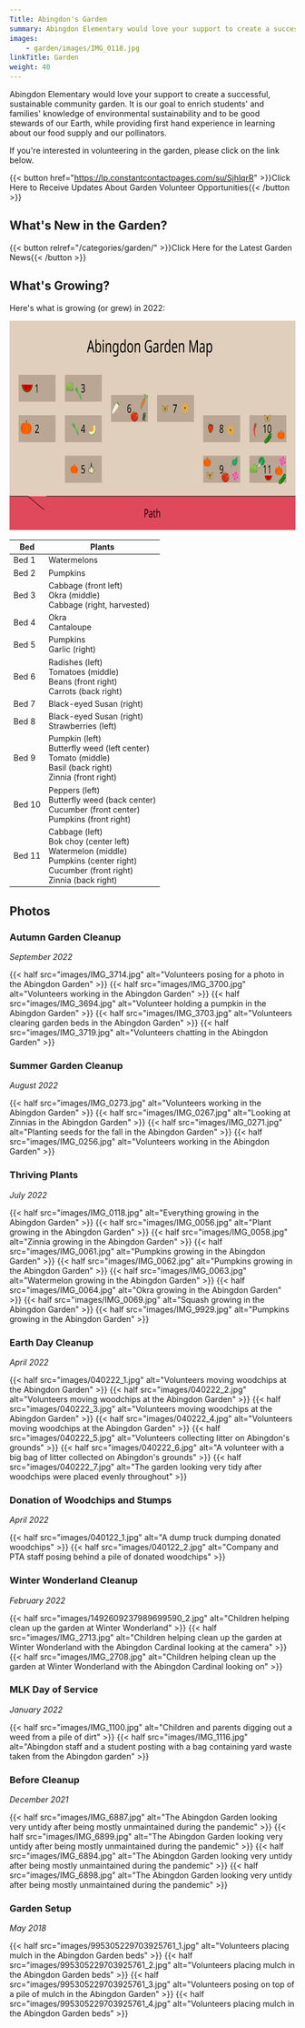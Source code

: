 ```yaml
---
Title: Abingdon's Garden
summary: Abingdon Elementary would love your support to create a successful, sustainable community garden.
images:
    - garden/images/IMG_0118.jpg
linkTitle: Garden
weight: 40
---
```


Abingdon Elementary would love your support to create a successful, sustainable community garden.  It is our goal to enrich students' and families' knowledge of environmental sustainability and to be good stewards of our Earth, while providing first hand experience in learning about our food supply and our pollinators.

If you're interested in volunteering in the garden, please click on the link below.

{{< button href="https://lp.constantcontactpages.com/su/SjhlqrR" >}}Click Here to Receive Updates About Garden Volunteer Opportunities{{< /button >}}

## What's New in the Garden?

{{< button relref="/categories/garden/" >}}Click Here for the Latest Garden News{{< /button >}}

## What's Growing?

Here's what is growing (or grew) in 2022:

<a href="images/garden-map.svg"><img src="images/garden-map.svg" width="736" height="368" alt="Garden Map"></a>

| Bed    | Plants |
| ------ | ------ |
| Bed 1  | Watermelons |
| Bed 2  | Pumpkins |
| Bed 3  | Cabbage (front left)<br>Okra (middle)<br>Cabbage (right, harvested) |
| Bed 4  | Okra<br>Cantaloupe |
| Bed 5  | Pumpkins<br>Garlic (right) |
| Bed 6  | Radishes (left)<br>Tomatoes (middle)<br>Beans (front right)<br>Carrots (back right) |
| Bed 7  | Black-eyed Susan (right) |
| Bed 8  | Black-eyed Susan (right)<br>Strawberries (left) |
| Bed 9  | Pumpkin (left)<br>Butterfly weed (left center)<br>Tomato (middle)<br>Basil (back right)<br>Zinnia (front right) |
| Bed 10 | Peppers (left)<br>Butterfly weed (back center)<br>Cucumber (front center)<br>Pumpkins (front right) |
| Bed 11 | Cabbage (left)<br>Bok choy (center left)<br>Watermelon (middle)<br>Pumpkins (center right)<br>Cucumber (front right)<br>Zinnia (back right) |

## Photos

### Autumn Garden Cleanup
*September 2022*

{{< half src="images/IMG_3714.jpg" alt="Volunteers posing for a photo in the Abingdon Garden" >}}
{{< half src="images/IMG_3700.jpg" alt="Volunteers working in the Abingdon Garden" >}}
{{< half src="images/IMG_3694.jpg" alt="Volunteer holding a pumpkin in the Abingdon Garden" >}}
{{< half src="images/IMG_3703.jpg" alt="Volunteers clearing garden beds in the Abingdon Garden" >}}
{{< half src="images/IMG_3719.jpg" alt="Volunteers chatting in the Abingdon Garden" >}}

### Summer Garden Cleanup
*August 2022*

{{< half src="images/IMG_0273.jpg" alt="Volunteers working in the Abingdon Garden" >}}
{{< half src="images/IMG_0267.jpg" alt="Looking at Zinnias in the Abingdon Garden" >}}
{{< half src="images/IMG_0271.jpg" alt="Planting seeds for the fall in the Abingdon Garden" >}}
{{< half src="images/IMG_0256.jpg" alt="Volunteers working in the Abingdon Garden" >}}

### Thriving Plants
*July 2022*

{{< half src="images/IMG_0118.jpg" alt="Everything growing in the Abingdon Garden" >}}
{{< half src="images/IMG_0056.jpg" alt="Plant growing in the Abingdon Garden" >}}
{{< half src="images/IMG_0058.jpg" alt="Zinnia growing in the Abingdon Garden" >}}
{{< half src="images/IMG_0061.jpg" alt="Pumpkins growing in the Abingdon Garden" >}}
{{< half src="images/IMG_0062.jpg" alt="Pumpkins growing in the Abingdon Garden" >}}
{{< half src="images/IMG_0063.jpg" alt="Watermelon growing in the Abingdon Garden" >}}
{{< half src="images/IMG_0064.jpg" alt="Okra growing in the Abingdon Garden" >}}
{{< half src="images/IMG_0069.jpg" alt="Squash growing in the Abingdon Garden" >}}
{{< half src="images/IMG_9929.jpg" alt="Pumpkins growing in the Abingdon Garden" >}}

### Earth Day Cleanup
*April 2022*

{{< half src="images/040222_1.jpg" alt="Volunteers moving woodchips at the Abingdon Garden" >}}
{{< half src="images/040222_2.jpg" alt="Volunteers moving woodchips at the Abingdon Garden" >}}
{{< half src="images/040222_3.jpg" alt="Volunteers moving woodchips at the Abingdon Garden" >}}
{{< half src="images/040222_4.jpg" alt="Volunteers moving woodchips at the Abingdon Garden" >}}
{{< half src="images/040222_5.jpg" alt="Volunteers collecting litter on Abingdon's grounds" >}}
{{< half src="images/040222_6.jpg" alt="A volunteer with a big bag of litter collected on Abingdon's grounds" >}}
{{< half src="images/040222_7.jpg" alt="The garden looking very tidy after woodchips were placed evenly throughout" >}}

### Donation of Woodchips and Stumps
*April 2022*

{{< half src="images/040122_1.jpg" alt="A dump truck dumping donated woodchips" >}}
{{< half src="images/040122_2.jpg" alt="Company and PTA staff posing behind a pile of donated woodchips" >}}

### Winter Wonderland Cleanup
*February 2022*

{{< half src="images/1492609237989699590_2.jpg" alt="Children helping clean up the garden at Winter Wonderland" >}}
{{< half src="images/IMG_2713.jpg" alt="Children helping clean up the garden at Winter Wonderland with the Abingdon Cardinal looking at the camera" >}}
{{< half src="images/IMG_2708.jpg" alt="Children helping clean up the garden at Winter Wonderland with the Abingdon Cardinal looking on" >}}

### MLK Day of Service
*January 2022*

{{< half src="images/IMG_1100.jpg" alt="Children and parents digging out a weed from a pile of dirt" >}}
{{< half src="images/IMG_1116.jpg" alt="Abingdon staff and a student posting with a bag containing yard waste taken from the Abingdon garden" >}}

### Before Cleanup
*December 2021*

{{< half src="images/IMG_6887.jpg" alt="The Abingdon Garden looking very untidy after being mostly unmaintained during the pandemic" >}}
{{< half src="images/IMG_6899.jpg" alt="The Abingdon Garden looking very untidy after being mostly unmaintained during the pandemic" >}}
{{< half src="images/IMG_6894.jpg" alt="The Abingdon Garden looking very untidy after being mostly unmaintained during the pandemic" >}}
{{< half src="images/IMG_6898.jpg" alt="The Abingdon Garden looking very untidy after being mostly unmaintained during the pandemic" >}}

### Garden Setup
*May 2018*

{{< half src="images/995305229703925761_1.jpg" alt="Volunteers placing mulch in the Abingdon Garden beds" >}}
{{< half src="images/995305229703925761_2.jpg" alt="Volunteers placing mulch in the Abingdon Garden beds" >}}
{{< half src="images/995305229703925761_3.jpg" alt="Volunteers posing on top of a pile of mulch in the Abingdon Garden" >}}
{{< half src="images/995305229703925761_4.jpg" alt="Volunteers placing mulch in the Abingdon Garden beds" >}}